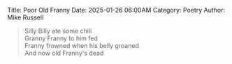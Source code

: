 Title: Poor Old Franny
Date: 2025-01-26 06:00AM
Category: Poetry
Author: Mike Russell

> Silly Billy ate some chili<br>
Granny Franny to him fed<br>
Franny frowned when his belly groaned<br>
And now old Franny's dead
